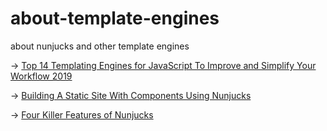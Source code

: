 # about-template-engines
about nunjucks and other template engines

-> <a href="https://colorlib.com/wp/top-templating-engines-for-javascript/" target="_blank">Top 14 Templating Engines for JavaScript To Improve and Simplify Your Workflow 2019</a>

-> <a href="https://www.smashingmagazine.com/2018/03/static-site-with-nunjucks/" target="_blank">Building A Static Site With Components Using Nunjucks</a>
  
-> <a href="https://css-tricks.com/killer-features-of-nunjucks/" target="_blank">Four Killer Features of Nunjucks </a>

